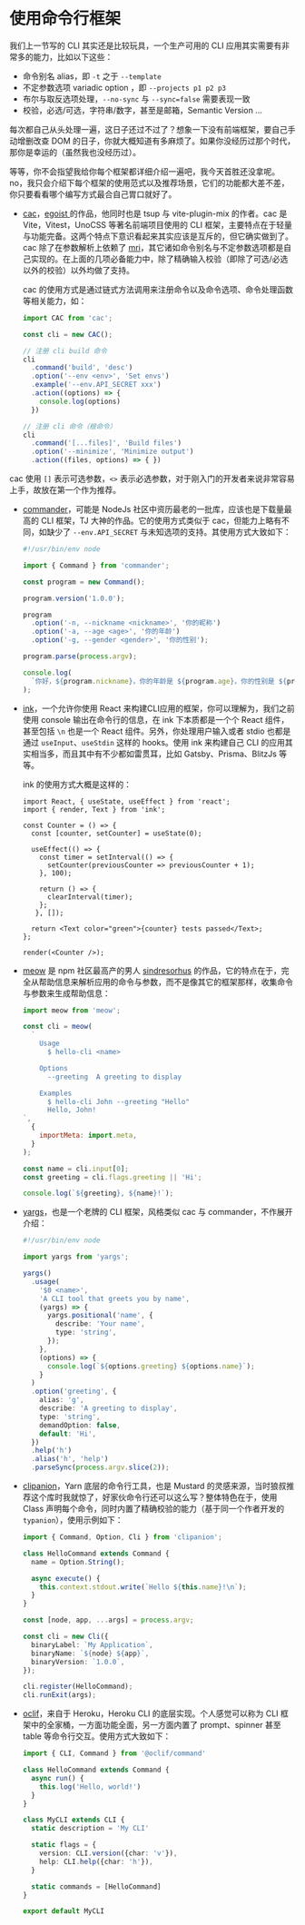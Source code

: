 # 使用命令行框架


我们上一节写的 CLI 其实还是比较玩具，一个生产可用的 CLI 应用其实需要有非常多的能力，比如以下这些：

* 命令别名 alias，即 `-t` 之于 `--template`
* 不定参数选项 variadic option ，即 `--projects p1 p2 p3`
* 布尔与取反选项处理，`--no-sync` 与 `--sync=false` 需要表现一致
* 校验，必选/可选，字符串/数字，甚至是邮箱，Semantic Version ...


每次都自己从头处理一遍，这日子还过不过了？想象一下没有前端框架，要自己手动增删改查 DOM 的日子，你就大概知道有多麻烦了。如果你没经历过那个时代，那你是幸运的（虽然我也没经历过）。


等等，你不会指望我给你每个框架都详细介绍一遍吧，我今天首胜还没拿呢。no，我只会介绍下每个框架的使用范式以及推荐场景，它们的功能都大差不差，你只要看看哪个编写方式最合自己胃口就好了。


* [cac](https://www.npmjs.com/package/cac)，[egoist ](https://github.com/egoist)的作品，他同时也是 tsup 与 vite-plugin-mix 的作者。cac 是 Vite，Vitest，UnoCSS 等著名前端项目使用的 CLI 框架，主要特点在于轻量与功能完备。这两个特点下意识看起来其实应该是互斥的，但它确实做到了。cac 除了在参数解析上依赖了 [mri](https://www.npmjs.com/package/mri)，其它诸如命令别名与不定参数选项都是自己实现的。在上面的几项必备能力中，除了精确输入校验（即除了可选/必选以外的校验）以外均做了支持。

  cac 的使用方式是通过链式方法调用来注册命令以及命令选项、命令处理函数等相关能力，如：

  ```typescript
  import CAC from 'cac';
  
  const cli = new CAC();
  
  // 注册 cli build 命令
  cli
    .command('build', 'desc')
    .option('--env <env>', 'Set envs')
    .example('--env.API_SECRET xxx')
    .action((options) => {
      console.log(options)
    })
  
  // 注册 cli 命令（根命令）
  cli
    .command('[...files]', 'Build files')
    .option('--minimize', 'Minimize output')
    .action((files, options) => { })
  ```

cac 使用 `[]` 表示可选参数，`<>` 表示必选参数，对于刚入门的开发者来说非常容易上手，故放在第一个作为推荐。


* [commander](https://www.npmjs.com/package/commander)，可能是 NodeJs 社区中资历最老的一批库，应该也是下载量最高的 CLI 框架，TJ 大神的作品。它的使用方式类似于 cac，但能力上略有不同，如缺少了 `--env.API_SECRET` 与未知选项的支持。其使用方式大致如下：

  ```typescript
  #!/usr/bin/env node
  
  import { Command } from 'commander';
  
  const program = new Command();
  
  program.version('1.0.0');
  
  program
    .option('-n, --nickname <nickname>', '你的昵称')
    .option('-a, --age <age>', '你的年龄')
    .option('-g, --gender <gender>', '你的性别');
  
  program.parse(process.argv);
  
  console.log(
    `你好，${program.nickname}，你的年龄是 ${program.age}，你的性别是 ${program.gender}。`
  );
  ```


* [ink](https://www.npmjs.com/package/ink)，一个允许你使用 React 来构建CLI应用的框架，你可以理解为，我们之前使用 console 输出在命令行的信息，在 ink 下本质都是一个个 React 组件，甚至包括 `\n` 也是一个 React 组件。另外，你处理用户输入或者 stdio 也都是通过 `useInput`、`useStdin` 这样的 hooks。使用 ink 来构建自己 CLI 的应用其实相当多，而且其中有不少都如雷贯耳，比如 Gatsby、Prisma、BlitzJs 等等。

  ink 的使用方式大概是这样的：

  ```tsx
  import React, { useState, useEffect } from 'react';
  import { render, Text } from 'ink';
  
  const Counter = () => {
    const [counter, setCounter] = useState(0);
  
    useEffect(() => {
      const timer = setInterval(() => {
        setCounter(previousCounter => previousCounter + 1);
      }, 100);
  
      return () => {
        clearInterval(timer);
      };
     }, []);
  
    return <Text color="green">{counter} tests passed</Text>;
  };
  
  render(<Counter />);
  ```


* [meow](https://www.npmjs.com/package/meow) 是 npm 社区最高产的男人 [sindresorhus](https://www.npmjs.com/~sindresorhus) 的作品，它的特点在于，完全从帮助信息来解析应用的命令与参数，而不是像其它的框架那样，收集命令与参数来生成帮助信息：

  ```javascript
  import meow from 'meow';
  
  const cli = meow(
    `
      Usage
        $ hello-cli <name>
  
      Options
        --greeting  A greeting to display
  
      Examples
        $ hello-cli John --greeting "Hello"
        Hello, John!
  `,
    {
      importMeta: import.meta,
    }
  );
  
  const name = cli.input[0];
  const greeting = cli.flags.greeting || 'Hi';
  
  console.log(`${greeting}, ${name}!`);
  ```
* [yargs](https://www.npmjs.com/package/yargs)，也是一个老牌的 CLI 框架，风格类似 cac 与 commander，不作展开介绍：

  ```typescript
  #!/usr/bin/env node
  
  import yargs from 'yargs';
  
  yargs()
    .usage(
      '$0 <name>',
      'A CLI tool that greets you by name',
      (yargs) => {
        yargs.positional('name', {
          describe: 'Your name',
          type: 'string',
        });
      },
      (options) => {
        console.log(`${options.greeting} ${options.name}`);
      }
    )
    .option('greeting', {
      alias: 'g',
      describe: 'A greeting to display',
      type: 'string',
      demandOption: false,
      default: 'Hi',
    })
    .help('h')
    .alias('h', 'help')
    .parseSync(process.argv.slice(2));
  
  ```


* [clipanion](https://www.npmjs.com/package/clipanion)，Yarn 底层的命令行工具，也是 Mustard 的灵感来源，当时狼叔推荐这个库时我就惊了，好家伙命令行还可以这么写？整体特色在于，使用 Class 声明每个命令，同时内置了精确校验的能力（基于同一个作者开发的 `typanion`），使用示例如下：

  ```typescript
  import { Command, Option, Cli } from 'clipanion';
  
  class HelloCommand extends Command {
    name = Option.String();
  
    async execute() {
      this.context.stdout.write(`Hello ${this.name}!\n`);
    }
  }
  
  const [node, app, ...args] = process.argv;
  
  const cli = new Cli({
    binaryLabel: `My Application`,
    binaryName: `${node} ${app}`,
    binaryVersion: `1.0.0`,
  });
  
  cli.register(HelloCommand);
  cli.runExit(args);
  
  ```


* [oclif](https://www.npmjs.com/package/oclif)，来自于 Heroku，Heroku CLI 的底层实现。个人感觉可以称为 CLI 框架中的全家桶，一方面功能全面，另一方面内置了 prompt、spinner 甚至 table 等命令行交互。使用方式大致如下：

  ```typescript
  import { CLI, Command } from '@oclif/command'
  
  class HelloCommand extends Command {
    async run() {
      this.log('Hello, world!')
    }
  }
  
  class MyCLI extends CLI {
    static description = 'My CLI'
  
    static flags = {
      version: CLI.version({char: 'v'}),
      help: CLI.help({char: 'h'}),
    }
  
    static commands = [HelloCommand]
  }
  
  export default MyCLI
  ```